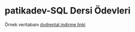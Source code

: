 # patikadev-SQL Dersi Ödevleri 

Örnek veritabanı 
[dvdrental indirme linki](https://www.postgresqltutorial.com/wp-content/uploads/2019/05/dvdrental.zip)
